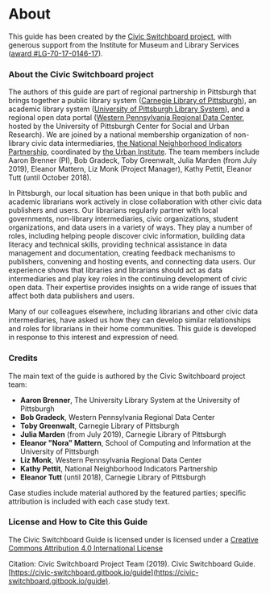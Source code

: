 # About

This guide has been created by the [Civic Switchboard project](https://civic-switchboard.github.io/), with generous support from the Institute for Museum and Library Services \([award \#LG-70-17-0146-17](https://www.imls.gov/grants/awarded/lg-70-17-0146-17)\).

### About the Civic Switchboard project

The authors of this guide are part of regional partnership in Pittsburgh that brings together a public library system \([Carnegie Library of Pittsburgh](https://www.carnegielibrary.org/)\), an academic library system \([University of Pittsburgh Library System](https://www.library.pitt.edu/)\), and a regional open data portal \([Western Pennsylvania Regional Data Center](http://www.wprdc.org/), hosted by the University of Pittsburgh Center for Social and Urban Research\). We are joined by a national membership organization of non-library civic data intermediaries, [the National Neighborhood Indicators Partnership](https://www.neighborhoodindicators.org/), coordinated by [the Urban Institute](https://www.urban.org/). The team members include Aaron Brenner \(PI\), Bob Gradeck, Toby Greenwalt, Julia Marden \(from July 2019\), Eleanor Mattern, Liz Monk \(Project Manager\), Kathy Pettit, Eleanor Tutt \(until October 2018\).

In Pittsburgh, our local situation has been unique in that both public and academic librarians work actively  in close collaboration with other civic data publishers and users. Our librarians regularly partner with local governments, non-library intermediaries, civic organizations, student organizations, and data users in a variety of ways. They play a number of roles, including helping people discover civic information, building data literacy and technical skills, providing technical assistance in data management and documentation, creating feedback mechanisms to publishers, convening and hosting events, and connecting data users. Our experience shows that libraries and librarians should act as data intermediaries and play key roles in the continuing development of civic open data. Their expertise provides insights on a wide range of issues that affect both data publishers and users.

Many of our colleagues elsewhere, including librarians and other civic data intermediaries, have asked us how they can develop similar relationships and roles for librarians in their home communities. This guide is developed in response to this interest and expression of need.

### Credits

The main text of the guide is authored by the Civic Switchboard project team:

* **Aaron Brenner**, The University Library System at the University of Pittsburgh
* **Bob Gradeck**, Western Pennsylvania Regional Data Center
* **Toby Greenwalt**, Carnegie Library of Pittsburgh 
* **Julia Marden** \(from July 2019\), Carnegie Library of Pittsburgh 
* **Eleanor "Nora" Mattern**, School of Computing and Information at the University of Pittsburgh
* **Liz Monk**, Western Pennsylvania Regional Data Center
* **Kathy Pettit**, National Neighborhood Indicators Partnership
* **Eleanor Tutt** \(until 2018\), Carnegie Library of Pittsburgh

Case studies include material authored by the featured parties; specific attribution is included with each case study text.

### License and How to Cite this Guide

The Civic Switchboard Guide is licensed under is licensed under a [Creative Commons Attribution 4.0 International License](http://creativecommons.org/licenses/by/4.0/)

Citation: Civic Switchboard Project Team \(2019\). Civic Switchboard Guide. [https://civic-switchboard.gitbook.io/guide](https://civic-switchboard.gitbook.io/guide).

